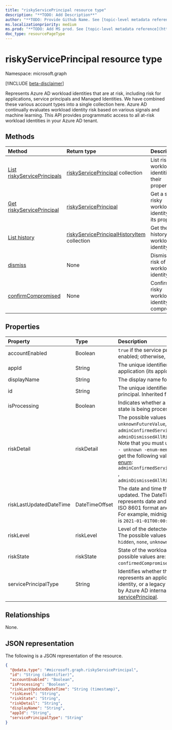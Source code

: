 ```yaml
---
title: "riskyServicePrincipal resource type"
description: "**TODO: Add Description**"
author: "**TODO: Provide Github Name. See [topic-level metadata reference](https://msgo.azurewebsites.net/add/document/guidelines/metadata.html#topic-level-metadata)**"
ms.localizationpriority: medium
ms.prod: "**TODO: Add MS prod. See [topic-level metadata reference](https://msgo.azurewebsites.net/add/document/guidelines/metadata.html#topic-level-metadata)**"
doc_type: resourcePageType
---
```


# riskyServicePrincipal resource type

Namespace: microsoft.graph

[!INCLUDE [beta-disclaimer](../../includes/beta-disclaimer.md)]

Represents Azure AD workload identities that are at risk, including risk for applications, service principals and Managed Identities. We have combined these various account types into a single collection here. Azure AD continually evaluates workload identity risk based on various signals and machine learning. This API provides programmatic access to all at-risk workload identities in your Azure AD tenant.

## Methods
|Method|Return type|Description|
|:---|:---|:---|
|[List riskyServicePrincipals](../api/riskyserviceprincipal-list.md)|[riskyServicePrincipal](../resources/riskyserviceprincipal.md) collection|List risky workload identities and their properties.|
|[Get riskyServicePrincipal](../api/riskyserviceprincipal-get.md)|[riskyServicePrincipal](../resources/riskyserviceprincipal.md)|Get a specific risky workload identity and its properties.|
|[List history](../api/riskyserviceprincipal-list-history.md)|[riskyServicePrincipalHistoryItem](../resources/riskyserviceprincipalhistoryitem.md) collection|Get the risk history of a workload identity.|
|[dismiss](../api/riskyserviceprincipal-dismiss.md)|None|Dismiss the risk of a risky workload identity.|
|[confirmCompromised](../api/riskyserviceprincipal-confirmcompromised.md)|None|Confirm a risky workload identity as compromised.|


## Properties
|Property|Type|Description|
|:---|:---|:---|
|accountEnabled|Boolean|`true` if the service principal account is enabled; otherwise, `false`.|
|appId|String|The unique identifier for the associated application (its appId property), if any.|
|displayName|String|The display name for the service principal.|
|id|String|The unique identifier for the service principal. Inherited from [directoryObject](../resources/entity.md).|
|isProcessing|Boolean|Indicates whether a workload identity's risky state is being processed by the backend.|
|riskDetail|riskDetail|The possible values are: `none`, `hidden`,  `unknownFutureValue`, `adminConfirmedServicePrincipalCompromised`, `adminDismissedAllRiskForServicePrincipal`. Note that you must use the `Prefer: include - unknown -enum-members` request header to get the following value(s) in this [evolvable enum](/graph/best-practices-concept#handling-future-members-in-evolvable-enumerations): `adminConfirmedServicePrincipalCompromised` , `adminDismissedAllRiskForServicePrincipal`.|
|riskLastUpdatedDateTime|DateTimeOffset|The date and time that the risk state was last updated. The DateTimeOffset type represents date and time information using ISO 8601 format and is always in UTC time. For example, midnight UTC on Jan 1, 2021 is `2021-01-01T00:00:00Z.`|
|riskLevel|riskLevel|Level of the detected risky workload identity. The possible values are: `low`, `medium`, `high`, `hidden`, `none`, `unknownFutureValue`.|
|riskState|riskState|State of the workload identity's risk. The possible values are: `none`, `dismissed`, `atRisk`, `confirmedCompromised`, `unknownFutureValue`.|
|servicePrincipalType|String|Identifies whether the service principal represents an application, a managed identity, or a legacy application. This is set by Azure AD internally. Inherits from [servicePrincipal](../resources/servicePrincipal.md). 

## Relationships
None.

## JSON representation
The following is a JSON representation of the resource.
<!-- {
  "blockType": "resource",
  "keyProperty": "id",
  "@odata.type": "microsoft.graph.riskyServicePrincipal",
  "baseType": "microsoft.graph.entity",
  "openType": false
}
-->
``` json
{
  "@odata.type": "#microsoft.graph.riskyServicePrincipal",
  "id": "String (identifier)",
  "accountEnabled": "Boolean",
  "isProcessing": "Boolean",
  "riskLastUpdatedDateTime": "String (timestamp)",
  "riskLevel": "String",
  "riskState": "String",
  "riskDetail": "String",
  "displayName": "String",
  "appId": "String",
  "servicePrincipalType": "String"
}
```

